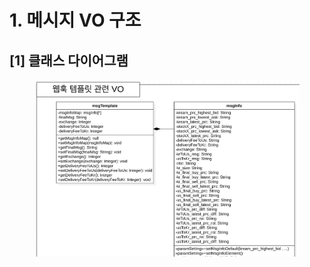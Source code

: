 # 1. 메시지 VO 구조

## \[1] 클래스 다이어그램

<figure><img src="../../../../../.gitbook/assets/image (2) (1) (1).png" alt=""><figcaption></figcaption></figure>
